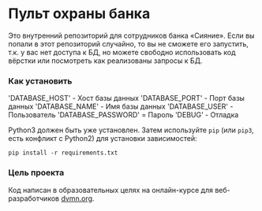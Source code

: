 # Пульт охраны банка

Это внутренний репозиторий для сотрудников банка «Сияние». Если вы попали в этот репозиторий случайно, то вы не сможете его запустить, т.к. у вас нет доступа к БД, но можете свободно использовать код вёрстки или посмотреть как реализованы запросы к БД.

### Как установить


'DATABASE_HOST' - Хост базы данных
'DATABASE_PORT' - Порт базы данных
'DATABASE_NAME' - Имя базы данных
'DATABASE_USER' - Пользователь 
'DATABASE_PASSWORD' = Пароль
'DEBUG' - Отладка

Python3 должен быть уже установлен. 
Затем используйте `pip` (или `pip3`, есть конфликт с Python2) для установки зависимостей:
```
pip install -r requirements.txt
```

### Цель проекта

Код написан в образовательных целях на онлайн-курсе для веб-разработчиков [dvmn.org](https://dvmn.org/).